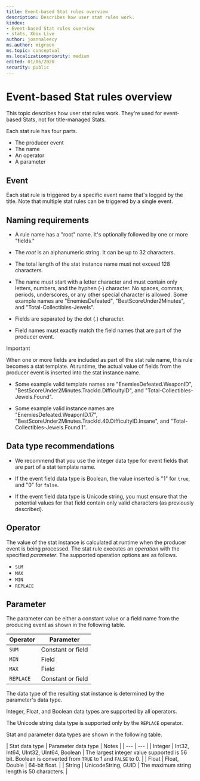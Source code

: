 ```yaml
---
title: Event-based Stat rules overview
description: Describes how user stat rules work.
kindex:
- Event-based Stat rules overview
- stats, Xbox Live
author: joannaleecy
ms.author: migreen
ms.topic: conceptual
ms.localizationpriority: medium
edited: 01/06/2020
security: public
---
```


# Event-based Stat rules overview



This topic describes how user stat rules work. They're used for event-based Stats, not for title-managed Stats.

Each stat rule has four parts.

- The producer event
- The name
- An operator
- A parameter

## Event

Each stat rule is triggered by a specific event name that's logged by the title. Note that multiple stat rules can be triggered by a single event.


## Naming requirements

* A rule name has a "root" name. It's optionally followed by one or more "fields."

* The *root* is an alphanumeric string. It can be up to 32 characters.

* The total length of the stat instance name must not exceed 128 characters.

* The name must start with a letter character and must contain only letters, numbers, and the hyphen (-) character. No spaces, commas, periods, underscores, or any other special character is allowed. Some example names are "EnemiesDefeated", "BestScoreUnder2Minutes", and "Total-Collectibles-Jewels".

* Fields are separated by the dot (.) character.

* Field names must exactly match the field names that are part of the producer event.
> [!IMPORTANT]
> When one or more fields are included as part of the stat rule name, this rule becomes a stat template. At runtime, the actual value of fields from the producer event is inserted into the stat instance name.

* Some example valid template names are "EnemiesDefeated.WeaponID", "BestScoreUnder2Minutes.TrackId.DifficultyID", and "Total-Collectibles-Jewels.Found".

* Some example valid instance names are "EnemiesDefeated.WeaponID.17", "BestScoreUnder2Minutes.TrackId.40.DifficultyID.Insane", and "Total-Collectibles-Jewels.Found.1".

## Data type recommendations

* We recommend that you use the integer data type for event fields that are part of a stat template name.

* If the event field data type is Boolean, the value inserted is "1" for `true`, and "0" for `false`.

* If the event field data type is Unicode string, you must ensure that the potential values for that field contain only valid characters (as previously described).


## Operator

The value of the stat instance is calculated at runtime when the producer event is being processed. The stat rule executes an *operation* with the specified *parameter*. The supported operation options are as follows.

* `SUM`
* `MAX`
* `MIN`
* `REPLACE`


## Parameter

The parameter can be either a constant value or a field name from the producing event as shown in the following table.

| Operator | Parameter |
| --- | --- |
| `SUM` | Constant or field |
| `MIN` | Field |
| `MAX` | Field |
| `REPLACE` | Constant or field |

The data type of the resulting stat instance is determined by the parameter's data type.

Integer, Float, and Boolean data types are supported by all operators.

The Unicode string data type is supported only by the `REPLACE` operator.

Stat and parameter data types are shown in the following table.

| Stat data type | Parameter data type | Notes |
| --- | --- |
| Integer | Int32, Int64, UInt32, UInt64, Boolean | The largest integer value supported is 56 bit. Boolean is converted from `TRUE` to 1 and `FALSE` to 0. |
| Float | Float, Double | 64-bit float. |
| String | UnicodeString, GUID | The maximum string length is 50 characters. |
